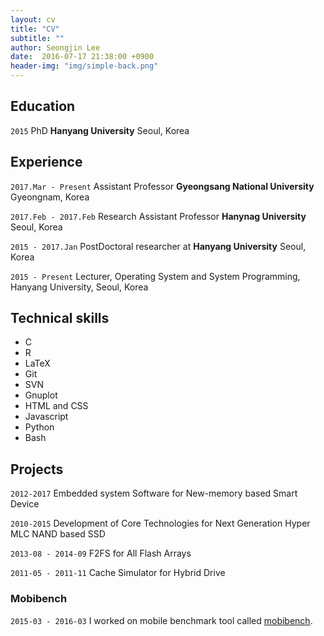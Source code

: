 ```yaml
---
layout: cv
title: "CV" 
subtitle: ""
author: Seongjin Lee
date:  2016-07-17 21:38:00 +0900
header-img: "img/simple-back.png"
---
```



<!-- # Your Fabulous Name 

 Something about yourself

<div id="contacts">
<a href="mailto:{{ site.email_work }}"> <i class="fa fa-envelope fa-2x"></i>  </a>
<a href="{{ site.github_url }}"> <i class="fa fa-github fa-2x"></i> </a>
<a href="{{ site.google_scholar }}"> <i class="fa fa-google fa-2x"></i> </a>
 <a href="{{ site.linkedin_url }}"> <i class="fa fa-linkedin fa-2x"></i> </a>
 <a href="{{ site.facebook_url }}"> <i class="fa fa-facebook-square fa-2x"></i> </a>
</div>

 -->

<!--
## Short Bio 

Short biography about yourself
-->

## Education 

`2015`
PhD __Hanyang University__ Seoul, Korea


## Experience 

`2017.Mar - Present`
Assistant Professor __Gyeongsang National University__ Gyeongnam, Korea

`2017.Feb - 2017.Feb`
Research Assistant Professor __Hanynag University__ Seoul, Korea

`2015 - 2017.Jan`
PostDoctoral researcher at __Hanyang University__ Seoul, Korea

`2015 - Present`
Lecturer, Operating System and System Programming, Hanyang University, Seoul, Korea


## Technical skills 
<div class="listup">
<ul id="triple">
<li> C </li>
<li> R </li>
<li> LaTeX </li>
<li> Git  </li>
<li> SVN </li>
<li> Gnuplot </li>
<li> HTML and CSS </li>
<li> Javascript </li>
<li> Python </li>
<li> Bash </li>
</ul>
</div>


## Projects 

`2012-2017`
Embedded system Software for New-memory based Smart Device

`2010-2015`
Development of Core Technologies for Next Generation Hyper MLC NAND based SSD

`2013-08 - 2014-09`
F2FS for All Flash Arrays

`2011-05 - 2011-11`
Cache Simulator for Hybrid Drive


### Mobibench 

`2015-03 - 2016-03`
I worked on mobile benchmark tool called [mobibench](http://www.mobibench.co.kr).

<!-- ### Footer

Last updated: July 2016 -->
